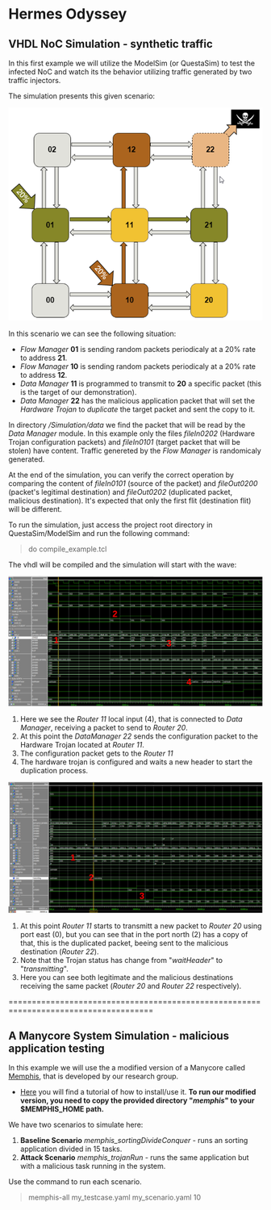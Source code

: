 # Hermes Odyssey

## VHDL NoC Simulation - synthetic traffic 

In this first example we will utilize the ModelSim (or QuestaSim) to test the infected NoC and watch its the behavior utilizing traffic generated by two traffic injectors.

The simulation presents this given scenario:

![alt text](https://raw.githubusercontent.com/iacanaw/Hermes_Odyssey/master/fig/scenario.png)

In this scenario we can see the following situation:
- *Flow Manager* **01** is sending random packets periodicaly at a 20% rate to address **21**.
- *Flow Manager* **10** is sending random packets periodicaly at a 20% rate to address **12**.
- *Data Manager* **11** is programmed to transmit to **20** a specific packet (this is the target of our demonstration).
- *Data Manager* **22** has the malicious application packet that will set the *Hardware Trojan* to *duplicate* the target packet and sent the copy to it.

In directory */Simulation/data* we find the packet that will be read by the *Data Manager* module. In this example only the files *fileIn0202* (Hardware Trojan configuration packets) and *fileIn0101* (target packet that will be stolen) have content. Traffic genereted by the *Flow Manager* is randomicaly generated. 

At the end of the simulation, you can verify the correct operation by comparing the content of *fileIn0101* (source of the packet) and *fileOut0200* (packet's legitimal destination) and *fileOut0202* (duplicated packet, malicious destination). It's expected that only the first flit (destination flit) will be different.

To run the simulation, just access the project root directory in QuestaSim/ModelSim and run the following command:

> do compile_example.tcl

The vhdl will be compiled and the simulation will start with the wave:

![alt text](https://raw.githubusercontent.com/iacanaw/Hermes_Odyssey/master/fig/wave1.png)

1. Here we see the *Router 11* local input (4), that is connected to *Data Manager*, receiving a packet to send to *Router 20*.
2. At this point the *DataManager 22* sends the configuration packet to the Hardware Trojan located at *Router 11*.
3. The configuration packet gets to the *Router 11* 
4. The hardware trojan is configured and waits a new header to start the duplication process.

![alt text](https://raw.githubusercontent.com/iacanaw/Hermes_Odyssey/master/fig/wave2.png)

1. At this point *Router 11* starts to transmitt a new packet to *Router 20* using port east (0), but you can see that in the port north (2) has a copy of that, this is the duplicated packet, beeing sent to the malicious destination (*Router 22*).
2. Note that the Trojan status has change from "*waitHeader*" to "*transmitting*".
3. Here you can see both legitimate and the malicious destinations receiving the same packet (*Router 20* and *Router 22* respectively).

=====================================================================================

## A Manycore System Simulation - malicious application testing

In this example we will use the a modified version of a Manycore called [Memphis](https://www.inf.pucrs.br/hemps/memphis.html), that is developed by our research group. 
- [Here](https://github.com/GaphGroup/Memphis/raw/master/tutorials/Tutorial-Memphis-V4-English.pdf) you will find a tutorial of how to install/use it. **To run our modified version, you need to copy the provided directory "*memphis*" to your $MEMPHIS_HOME path.**

We have two scenarios to simulate here:
1. **Baseline Scenario** *memphis_sortingDivideConquer* - runs an sorting application divided in 15 tasks.
2. **Attack Scenario** *memphis_trojanRun* - runs the same application but with a malicious task running in the system.

Use the command to run each scenario.

> memphis-all my_testcase.yaml my_scenario.yaml 10

